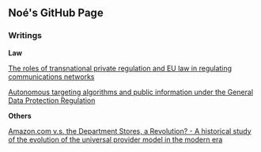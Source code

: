 ## Noé's GitHub Page



### Writings


**Law**

[The roles of transnational private regulation and EU law in regulating communications networks](https://github.com/noeger/github_pages/blob/gh-pages/Regulating%20Communicaiton%20Networks.pdf) 

[Autonomous targeting algorithms and public information under the General Data Protection Regulation](https://github.com/noeger/github_pages/blob/gh-pages/Autonomous%20targeting%20algorithms%20and%20public%20information%20under%20the%20General%20Data%20Protection%20Regulation.pdf) 

**Others**

[Amazon.com v.s. the Department Stores, a Revolution? - A historical study of the evolution of the universal provider model in the modern era](https://github.com/noeger/github_pages/blob/gh-pages/Amazon.com%20v.s.%20the%20Department%20Stores%2C%20a%20Revolution%3F%20A%20historical%20study%20of%20the%20evolution%20of%20the%20universal%20provider%20model%20in%20the%20modern%20era.pdf)




